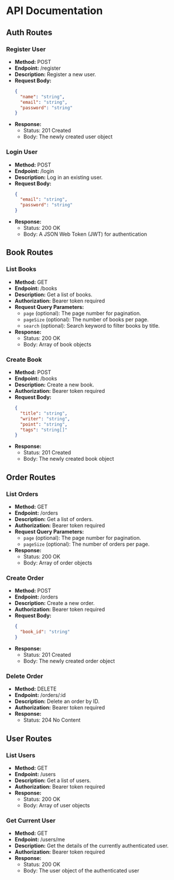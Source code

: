 # API Documentation

## Auth Routes

### Register User

- **Method:** POST
- **Endpoint:** /register
- **Description:** Register a new user.
- **Request Body:**
  ```json
  {
    "name": "string",
    "email": "string",
    "password": "string"
  }
  ```
- **Response:**
  - Status: 201 Created
  - Body: The newly created user object

### Login User

- **Method:** POST
- **Endpoint:** /login
- **Description:** Log in an existing user.
- **Request Body:**
  ```json
  {
    "email": "string",
    "password": "string"
  }
  ```
- **Response:**
  - Status: 200 OK
  - Body: A JSON Web Token (JWT) for authentication

## Book Routes

### List Books

- **Method:** GET
- **Endpoint:** /books
- **Description:** Get a list of books.
- **Authorization:** Bearer token required
- **Request Query Parameters:**
  - `page` (optional): The page number for pagination.
  - `pageSize` (optional): The number of books per page.
  - `search` (optional): Search keyword to filter books by title.
- **Response:**
  - Status: 200 OK
  - Body: Array of book objects

### Create Book

- **Method:** POST
- **Endpoint:** /books
- **Description:** Create a new book.
- **Authorization:** Bearer token required
- **Request Body:**
  ```json
  {
    "title": "string",
    "writer": "string",
    "point": "string",
    "tags": "string[]"
  }
  ```
- **Response:**
  - Status: 201 Created
  - Body: The newly created book object

## Order Routes

### List Orders

- **Method:** GET
- **Endpoint:** /orders
- **Description:** Get a list of orders.
- **Authorization:** Bearer token required
- **Request Query Parameters:**
  - `page` (optional): The page number for pagination.
  - `pageSize` (optional): The number of orders per page.
- **Response:**
  - Status: 200 OK
  - Body: Array of order objects

### Create Order

- **Method:** POST
- **Endpoint:** /orders
- **Description:** Create a new order.
- **Authorization:** Bearer token required
- **Request Body:**
  ```json
  {
    "book_id": "string"
  }
  ```
- **Response:**
  - Status: 201 Created
  - Body: The newly created order object

### Delete Order

- **Method:** DELETE
- **Endpoint:** /orders/:id
- **Description:** Delete an order by ID.
- **Authorization:** Bearer token required
- **Response:**
  - Status: 204 No Content

## User Routes

### List Users

- **Method:** GET
- **Endpoint:** /users
- **Description:** Get a list of users.
- **Authorization:** Bearer token required
- **Response:**
  - Status: 200 OK
  - Body: Array of user objects

### Get Current User

- **Method:** GET
- **Endpoint:** /users/me
- **Description:** Get the details of the currently authenticated user.
- **Authorization:** Bearer token required
- **Response:**
  - Status: 200 OK
  - Body: The user object of the authenticated user
